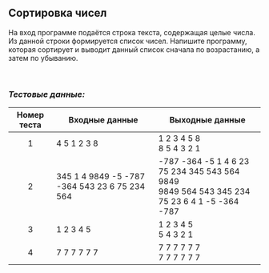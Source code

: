 ## Сортировка чисел

На вход программе подаётся строка текста, содержащая целые числа. Из данной строки формируется список чисел.
Напишите программу, которая сортирует и выводит данный список сначала по возрастанию, а затем по убыванию. 

<br>

### *Тестовые данные:*

| Номер теста | Входные данные                                | Выходные данные                                                                                |
|:-----------:|-----------------------------------------------|------------------------------------------------------------------------------------------------|
|      1      | 4 5 1 2 3 8                                   | 1 2 3 4 5 8<br>8 5 4 3 2 1                                                                     |
|      2      | 345 1 4 9849 -5 -787 -364 543 23 6 75 234 564 | -787 -364 -5 1 4 6 23 75 234 345 543 564 9849<br>9849 564 543 345 234 75 23 6 4 1 -5 -364 -787 |
|      3      | 1 2 3 4 5                                     | 1 2 3 4 5<br>5 4 3 2 1                                                                         |
|      4      | 7 7 7 7 7 7                                   | 7 7 7 7 7 7<br>7 7 7 7 7 7                                                                     |
